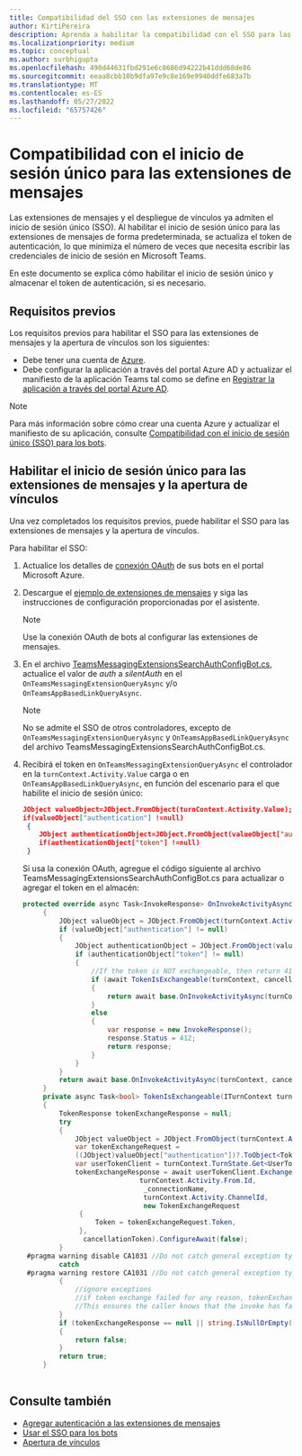 ```yaml
---
title: Compatibilidad del SSO con las extensiones de mensajes
author: KirtiPereira
description: Aprenda a habilitar la compatibilidad con el SSO para las extensiones de mensajería con ejemplos de código.
ms.localizationpriority: medium
ms.topic: conceptual
ms.author: surbhigupta
ms.openlocfilehash: 490d44631fbd291e6c8686d94222b41ddd68de86
ms.sourcegitcommit: eeaa8cbb10b9dfa97e9c8e169e9940ddfe683a7b
ms.translationtype: MT
ms.contentlocale: es-ES
ms.lasthandoff: 05/27/2022
ms.locfileid: "65757426"
---
```

# <a name="single-sign-on-support-for-message-extensions"></a>Compatibilidad con el inicio de sesión único para las extensiones de mensajes

Las extensiones de mensajes y el despliegue de vínculos ya admiten el inicio de sesión único (SSO). Al habilitar el inicio de sesión único para las extensiones de mensajes de forma predeterminada, se actualiza el token de autenticación, lo que minimiza el número de veces que necesita escribir las credenciales de inicio de sesión en Microsoft Teams.

En este documento se explica cómo habilitar el inicio de sesión único y almacenar el token de autenticación, si es necesario.

## <a name="prerequisites"></a>Requisitos previos

Los requisitos previos para habilitar el SSO para las extensiones de mensajes y la apertura de vínculos son los siguientes:

* Debe tener una cuenta de [Azure](https://azure.microsoft.com/free/).
* Debe configurar la aplicación a través del portal Azure AD y actualizar el manifiesto de la aplicación Teams tal como se define en [Registrar la aplicación a través del portal Azure AD](../../bots/how-to/authentication/auth-aad-sso-bots.md#register-your-app-through-the-azure-ad-portal).

> [!NOTE]
> Para más información sobre cómo crear una cuenta Azure y actualizar el manifiesto de su aplicación, consulte [Compatibilidad con el inicio de sesión único (SSO) para los bots](../../bots/how-to/authentication/auth-aad-sso-bots.md).

## <a name="enable-sso-for-message-extensions-and-link-unfurling"></a>Habilitar el inicio de sesión único para las extensiones de mensajes y la apertura de vínculos

Una vez completados los requisitos previos, puede habilitar el SSO para las extensiones de mensajes y la apertura de vínculos.

Para habilitar el SSO:

1. Actualice los detalles de [conexión OAuth](../../bots/how-to/authentication/auth-aad-sso-bots.md#update-the-azure-portal-with-the-oauth-connection) de sus bots en el portal Microsoft Azure.
2. Descargue el [ejemplo de extensiones de mensajes](https://github.com/microsoft/BotBuilder-Samples/tree/main/samples/csharp_dotnetcore/52.teams-messaging-extensions-search-auth-config) y siga las instrucciones de configuración proporcionadas por el asistente.
   > [!NOTE]
   > Use la conexión OAuth de bots al configurar las extensiones de mensajes.
3. En el archivo [TeamsMessagingExtensionsSearchAuthConfigBot.cs,](https://github.com/microsoft/BotBuilder-Samples/tree/main/samples/csharp_dotnetcore/52.teams-messaging-extensions-search-auth-config/Bots/TeamsMessagingExtensionsSearchAuthConfigBot.cs) actualice el valor de *auth* a *silentAuth* en el `OnTeamsMessagingExtensionQueryAsync` y/o `OnTeamsAppBasedLinkQueryAsync`.  

    > [!NOTE]
    > No se admite el SSO de otros controladores, excepto de `OnTeamsMessagingExtensionQueryAsync` y `OnTeamsAppBasedLinkQueryAsync` del archivo TeamsMessagingExtensionsSearchAuthConfigBot.cs.

4. Recibirá el token en `OnTeamsMessagingExtensionQueryAsync` el controlador en la `turnContext.Activity.Value` carga o en `OnTeamsAppBasedLinkQueryAsync`, en función del escenario para el que habilite el inicio de sesión único:

    ```json
    JObject valueObject=JObject.FromObject(turnContext.Activity.Value);
    if(valueObject["authentication"] !=null)
     {
        JObject authenticationObject=JObject.FromObject(valueObject["authentication"]);
        if(authenticationObject["token"] !=null)
     }
    
     ```
  
    Si usa la conexión OAuth, agregue el código siguiente al archivo TeamsMessagingExtensionsSearchAuthConfigBot.cs para actualizar o agregar el token en el almacén:

   ```C#
   protected override async Task<InvokeResponse> OnInvokeActivityAsync(ITurnContext<IInvokeActivity> turnContext, CancellationToken cancellationToken)
        {
            JObject valueObject = JObject.FromObject(turnContext.Activity.Value);
            if (valueObject["authentication"] != null)
            {
                JObject authenticationObject = JObject.FromObject(valueObject["authentication"]);
                if (authenticationObject["token"] != null)
                {
                    //If the token is NOT exchangeable, then return 412 to require user consent
                    if (await TokenIsExchangeable(turnContext, cancellationToken))
                    {
                        return await base.OnInvokeActivityAsync(turnContext, cancellationToken).ConfigureAwait(false);
                    }
                    else
                    {
                        var response = new InvokeResponse();
                        response.Status = 412;
                        return response;
                    }
                }
            }
            return await base.OnInvokeActivityAsync(turnContext, cancellationToken).ConfigureAwait(false);
        }
        private async Task<bool> TokenIsExchangeable(ITurnContext turnContext, CancellationToken cancellationToken)
        {
            TokenResponse tokenExchangeResponse = null;
            try
            {
                JObject valueObject = JObject.FromObject(turnContext.Activity.Value);
                var tokenExchangeRequest =
                ((JObject)valueObject["authentication"])?.ToObject<TokenExchangeInvokeRequest>();
                var userTokenClient = turnContext.TurnState.Get<UserTokenClient>();
                tokenExchangeResponse = await userTokenClient.ExchangeTokenAsync(
                                turnContext.Activity.From.Id,
                                 _connectionName,
                                 turnContext.Activity.ChannelId,
                                 new TokenExchangeRequest
                 {
                     Token = tokenExchangeRequest.Token,
                 },
                  cancellationToken).ConfigureAwait(false);
            }
    #pragma warning disable CA1031 //Do not catch general exception types (ignoring, see comment below)
            catch
    #pragma warning restore CA1031 //Do not catch general exception types
            {
                //ignore exceptions
                //if token exchange failed for any reason, tokenExchangeResponse above remains null, and a failure invoke response is sent to the caller.
                //This ensures the caller knows that the invoke has failed.
            }
            if (tokenExchangeResponse == null || string.IsNullOrEmpty(tokenExchangeResponse.Token))
            {
                return false;
            }
            return true;
        }
    
    ```

## <a name="see-also"></a>Consulte también

* [Agregar autenticación a las extensiones de mensajes](add-authentication.md)
* [Usar el SSO para los bots](../../bots/how-to/authentication/auth-aad-sso-bots.md)
* [Apertura de vínculos](link-unfurling.md)
